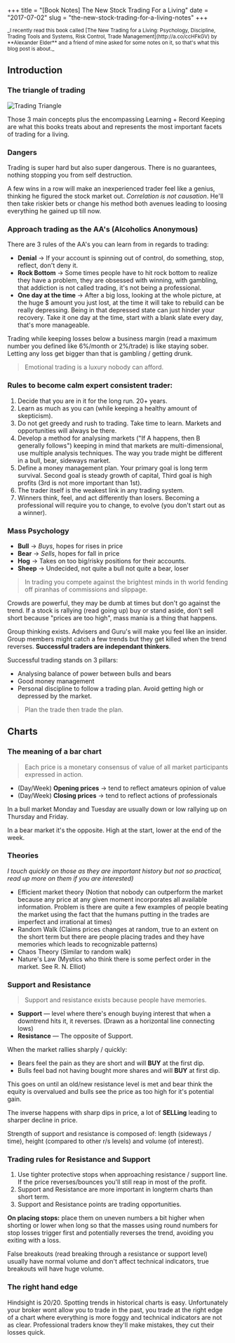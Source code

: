 +++
title = "[Book Notes] The New Stock Trading For a Living"
date = "2017-07-02"
slug = "the-new-stock-trading-for-a-living-notes"
+++

<small>
_I recently read this book called [The New Trading for a Living: Psychology, Discipline, Trading Tools and Systems, Risk Control, Trade Management](http://a.co/ccHFkGV)
by **Alexander Elder** and a friend of mine asked for some notes on it, so
that's what this blog post is about._
</small>

## Introduction

### The triangle of trading

![Trading Triangle](/images/posts/tntfal-triangle.png)

Those 3 main concepts plus the encompassing Learning + Record Keeping are what
this books treats about and represents the most important facets of trading for
a living.

### Dangers

Trading is super hard but also super dangerous. There is no guarantees, nothing
stopping you from self destruction.

A few wins in a row will make an inexperienced trader feel like a genius,
thinking he figured the stock market out. _Correlation is not causation_. He'll
then take riskier bets or change his method both avenues leading to loosing
everything he gained up till now.

### Approach trading as the AA's (Alcoholics Anonymous)

There are 3 rules of the AA's you can learn from in regards to trading:

- **Denial** &rarr; If your account is spinning out of control, do something, stop,
  reflect, don't deny it.
- **Rock Bottom** &rarr; Some times people have to hit rock bottom to realize they
  have a problem, they are obsessed with winning, with gambling, that addiction
  is not called trading, it's not being a professional.
- **One day at the time** &rarr; After a big loss, looking at the whole picture,
  at the huge $ amount you just lost, at the time it will take to rebuild can be
  really depressing. Being in that depressed state can just hinder your recovery.
  Take it one day at the time, start with a blank slate every day, that's more
  manageable.

Trading while keeping losses below a business margin (read a maximum number you
defined like 6%/month or 2%/trade) is like staying sober. Letting any loss get
bigger than that is gambling / getting drunk.

> Emotional trading is a luxury nobody can afford.

### Rules to become calm expert consistent trader:

1. Decide that you are in it for the long run. 20+ years.
1. Learn as much as you can (while keeping a healthy amount of skepticism).
1. Do not get greedy and rush to trading. Take time to learn. Markets and
  opportunities will always be there.
1. Develop a method for analysing markets ("If A happens, then B generally
  follows") keeping in mind that markets are multi-dimensional, use multiple
  analysis techniques. The way you trade might be different in a bull, bear,
  sideways market.
1. Define a money management plan. Your primary goal is long term survival.
  Second goal is steady growth of capital, Third goal is high profits (3rd is
  not more important than 1st).
1. The trader itself is the weakest link in any trading system.
1. Winners think, feel, and act differently than losers. Becoming a professional
  will require you to change, to evolve (you don't start out as a winner).

### Mass Psychology

- **Bull** &rarr; _Buys_, hopes for rises in price
- **Bear** &rarr; _Sells_, hopes for fall in price
- **Hog** &rarr; Takes on too big/risky positions for their accounts.
- **Sheep** &rarr; Undecided, not quite a bull not quite a bear, loser

> In trading you compete against the brightest minds in th world fending off
> piranhas of commissions and slippage.

Crowds are powerful, they may be dumb at times but don't go against the trend.
If a stock is rallying (read going up) buy or stand aside, don't sell short
because "prices are too high", mass mania is a thing that happens.

Group thinking exists. Advisers and Guru's will make you feel like an insider.
Group members might catch a few trends but they get killed when the trend
reverses. **Successful traders are independant thinkers**.

Successful trading stands on 3 pillars:

- Analysing balance of power between bulls and bears
- Good money management
- Personal discipline to follow a trading plan. Avoid getting high or depressed
  by the market.

> Plan the trade then trade the plan.

## Charts

### The meaning of a bar chart

> Each price is a monetary consensus of value of all market participants
> expressed in action.

- (Day/Week) **Opening prices** &rarr; tend to reflect amateurs opinion of value
- (Day/Week) **Closing prices** &rarr; tend to reflect actions of professionals

In a bull market Monday and Tuesday are usually down or low rallying up on
Thursday and Friday.

In a bear market it's the opposite. High at the start, lower at the end of the
week.

### Theories

_I touch quickly on those as they are important history but not so practical,
read up more on them if you are interested)_

- Efficient market theory (Notion that nobody can outperform the market because
  any price at any given moment incorporates all available information. Problem
  is there are quite a few examples of people beating the market using the fact
  that the humans putting in the trades are imperfect and irrational at times)
- Random Walk (Claims prices changes at random, true to an extent on the short
  term but there are people placing trades and they have memories which leads to
  recognizable patterns)
- Chaos Theory (Similar to random walk)
- Nature's Law (Mystics who think there is some perfect order in the market.
  See R. N. Elliot)

### Support and Resistance

> Support and resistance exists because people have memories.

- **Support** &mdash; level where there's enough buying interest that when a
  downtrend hits it, it reverses. (Drawn as a horizontal line connecting lows)
- **Resistance** &mdash; The opposite of Support.

When the market rallies sharply / quickly:

- Bears feel the pain as they are short and will **BUY** at the first dip.
- Bulls feel bad not having bought more shares and will **BUY** at first dip.

This goes on until an old/new resistance level is met and bear think the equity
is overvalued and bulls see the price as too high for it's potential gain.

The inverse happens with sharp dips in price, a lot of **SELLing** leading to
sharper decline in price.

Strength of support and resistance is composed of: length (sideways / time),
height (compared to other r/s levels) and volume (of interest).

### Trading rules for Resistance and Support

1. Use tighter protective stops when approaching resistance / support line. If
  the price reverses/bounces you'll still reap in most of the profit.
1. Support and Resistance are more important in longterm charts than short term.
1. Support and Resistance points are trading opportunities.

**On placing stops:** place them on uneven numbers a bit higher when shorting or
lower when long so that the masses using round numbers for stop losses trigger
first and potentially reverses the trend, avoiding you exiting with a loss.

False breakouts (read breaking through a resistance or support level) usually
have normal volume and don't affect technical indicators, true breakouts will
have huge volume.

### The right hand edge

Hindsight is 20/20. Spotting trends in historical charts is easy. Unfortunately
your broker wont allow you to trade in the past, you trade at the right edge of
a chart where everything is more foggy and technical indicators are not as clear.
Professional traders know they'll make mistakes, they cut their losses quick.
